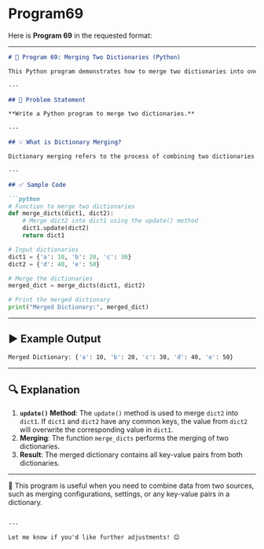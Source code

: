 # Program69
Here is **Program 69** in the requested format:

---

```markdown
# 📝 Program 69: Merging Two Dictionaries (Python)

This Python program demonstrates how to merge two dictionaries into one.

---

## 📌 Problem Statement

**Write a Python program to merge two dictionaries.**

---

## 💡 What is Dictionary Merging?

Dictionary merging refers to the process of combining two dictionaries into a single dictionary. If both dictionaries have the same key, the values from the second dictionary will overwrite the values from the first dictionary.

---

## ✅ Sample Code

```python
# Function to merge two dictionaries
def merge_dicts(dict1, dict2):
    # Merge dict2 into dict1 using the update() method
    dict1.update(dict2)
    return dict1

# Input dictionaries
dict1 = {'a': 10, 'b': 20, 'c': 30}
dict2 = {'d': 40, 'e': 50}

# Merge the dictionaries
merged_dict = merge_dicts(dict1, dict2)

# Print the merged dictionary
print("Merged Dictionary:", merged_dict)
```

---

## ▶️ Example Output

```bash
Merged Dictionary: {'a': 10, 'b': 20, 'c': 30, 'd': 40, 'e': 50}
```

---

## 🔍 Explanation

1. **`update()` Method**: The `update()` method is used to merge `dict2` into `dict1`. If `dict1` and `dict2` have any common keys, the value from `dict2` will overwrite the corresponding value in `dict1`.
2. **Merging**: The function `merge_dicts` performs the merging of two dictionaries.
3. **Result**: The merged dictionary contains all key-value pairs from both dictionaries.

---

📘 This program is useful when you need to combine data from two sources, such as merging configurations, settings, or any key-value pairs in a dictionary.

```

---

Let me know if you'd like further adjustments! 😊
